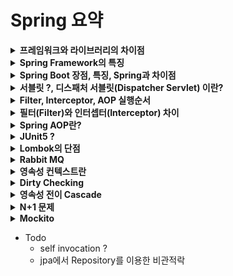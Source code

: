 # Spring 요약

<details>
<summary><b>프레임워크와 라이브러리의 차이점</b></summary>
<div markdown="1">

* 라이브러리와 프레임워크의 차이는 제어 흐름에 대한 주도성이 누구에게/어디에 있는가에 있음.
* 즉, 어플리케이션의 Flow를 누가 쥐고 있느냐에 달려 있음
* 개발자가 아닌 프레임워크가 어플리케이션의 흐름을 제어함(IoC)

</div>
</details>


<details>
<summary><b>Spring Framework의 특징</b></summary>
<div markdown="1">

* [출처](https://zzdd1558.tistory.com/172)
~~~
IoC, DI 등 스프링의 특징이 개발자가 전체적으로 신경써야할 부분에 대해서 스트레스를 줄여줌
비지니스 로직에 집중할 수 있기 때문에 생산성 향상됨
~~~

* 경량 컨테이너로서 자바 객체를 직접 관리한다. 
    * 각각의 객체 생성, 소멸과 같은 라이프 사이클을 관리하며 언제든 스프링으로부터 필요한 객체를 얻어올 수 있다.
* 제어 반전(IoC : Inversion of Control)을 지원한다. 
    * 컨트롤의 제어권이 사용자가 아니라 프레임워크에 있어서 필요에 따라 스프링에서 사용자의 코드를 호출
    * 객체들 간의 느슨한 결합을 유지할 수 있다.
* 의존성 주입(DI : Dependency Injection)을 지원
    * 각각의 계층이나 서비스들 간에 의존성이 존재할 경우 프레임워크가 알아서 주입해준다.
    * 클래스 내부에서 의존관계 있는 다른 구현체들을 호출하는것이 아니라 외부에서 즉, Spring 컨테이너가 설정정보를 통해 주입을 해 줌
* 관점 지향 프로그래밍(AOP : Aspect-Oriented Programming)을 지원
    * 트랜잭션이나 로깅, 보안과 같이 여러 모듈에서 공통적으로 사용하는 기능의 경우 해당 기능을 분리하여 관리할 수 있다.
* POJO(Plain Old Java Object) 방식의 프레임워크
    * 별도의 API를 사용하지 않는 setter, getter 메서드로 이루어진 단순한 자바 오브젝트
    * 순수한 자바 오브젝트이기 때문에 환경과 기술에 종속되지 않음
* 확장성이 높다. 
    * 필요시 다양한 라이브러리를 스프링에서 이용할 수 있다.

</div>
</details>


<details>
<summary><b>Spring Boot 장점, 특징, Spring과 차이점</b></summary>
<div markdown="1">

* 라이브러리들의 버전 관리 자동화
    * maven이나 gradle 등과 같은 빌드 도구에 버전을 명시하지 않아도 적합한 라이브러리 버전을 찾아서 가져와 줌
* 설정의 자동화
    * 개발에 필요한 라이브러리들을 추가하면 스프링 부트가 이 라이브러리들을 인지해서 관련된 스프링 설정을 자동으로 처리
* Spring Boot에는 Tomcat이 내장(**Embedded Tomcat**)되어 있어 애플리케이션을 바로 실행할 수 있다.
    * 애플리케이션 빌드후 패키징된 jar또는 war 파일을 java 명령어로 독립적으로, 바로 실행가능
    * 반면, Spring은 **외장 Tomcat**을 설치하고 실행환경을 구축해 주어야 한다.

</div>
</details>


<details>
<summary><b>서블릿 ?, 디스패처 서블릿(Dispatcher Servlet) 이란?</b></summary>
<div markdown="1">

* 서블릿(Servlet)은 웹 기반의 요청에 대해 동적으로 처리해주는 역할을 하며 Servlet Container에서 동작함
* 디스패처 서블릿(Dispatcher Servlet)은 제일 앞에서 서버로 들어오는 모든 요청을 처리하는 Front Controller임(=Front Controller 패턴)

<br>

* 기존에는 Servlet을 통해 URL 매핑을 활용해 web.xml에 모두 등록해야 했음(또는 `@SpringBootApplication` 어노테이션 사용)
* 디스패처 서블릿이 생기고 어플리케이션으로 들어오는 모든 요청을 핸들링 할 수 있게 됨
* 즉, Controller로 향하는 모든 웹 요청의 진입점으로써 요청을 처리하고 결과를 클라이언트에게 응답해 주는 역할을 함
* 디스패처 서블릿을 이용한다는 것은 Spring MVC를 이용하겠다는 뜻임

![](https://taes-k.github.io/images//posts/2020-02-16-servlet-container-spring-container/6.png)

</div>
</details>


<details>
<summary><b>Filter, Interceptor, AOP 실행순서</b></summary>
<div markdown="1">

* [출처](https://baek-kim-dev.site/61)
* Interceptor와 Filter는 Servlet 단위에서 실행된다. 반면 AOP는 메소드 앞에 Proxy패턴의 형태로 실행된다.
* 실행순서를 보면 Filter가 가장 밖에 있고 그안에 Interceptor, 그안에 AOP가 있는 형태
* ![](https://img1.daumcdn.net/thumb/R1280x0/?scode=mtistory2&fname=https%3A%2F%2Fblog.kakaocdn.net%2Fdn%2F1bEhb%2FbtqH8cRq0sY%2FdQVkF7pbrdOTVnILW7bmzK%2Fimg.png)


</div>
</details>


<details>
<summary><b>필터(Filter)와 인터셉터(Interceptor) 차이</b></summary>
<div markdown="1">

* [참고](https://mangkyu.tistory.com/173)
* **필터**에서는 기본적으로 스프링과 무관하게 전역적으로 처리해야 하는 작업들을 처리할 수 있음
    * 필터는 Web Container 안에서 동작
* **인터셉터**에서는 클라이언트의 요청과 관련되어 전역적으로 처리해야 하는 작업들을 처리할 수 있음
    * 인터셉터는 Spring Container 안에서 동작

![](https://img1.daumcdn.net/thumb/R1280x0/?scode=mtistory2&fname=https%3A%2F%2Fblog.kakaocdn.net%2Fdn%2Fcjsq60%2FbtrzjoZ0qcq%2FEDsLOVpZNcmFu6prkzALFk%2Fimg.png)

</div>
</details>


<details>
<summary><b>Spring AOP란?</b></summary>
<div markdown="1">

* Spring AOP는 Proxy를 기반으로 한 Runtime Weaving 방식이다
* Spring AOP에서는 JDK Dynamic Proxy 와 CGlib 을 통해 Proxy화 한다
    * JDK Dynamic Proxy는 Reflection을 기반으로 이루어지고
    * CGlib 은 상속을 기반으로 이루어진다

</div>
</details>


<details>
<summary><b>JUnit5 ?</b></summary>
<div markdown="1">

* Java 8 부터 지원한다.
    * assertion method와 lamda를 함께 사용할 수 있다.
* Spring Boot 2.2 이후부터 기본으로 제공
* 이전 버전으로 작성된 테스트 코드여도 컴파일이 정상적으로 지원된다.

</div>
</details>


<details>
<summary><b>Lombok의 단점</b></summary>
<div markdown="1">

* 무분별하게 사용하면 많은 코드가 단축되기 때문에 오히려 가독성이 떨어진다.
* 의도치 않은 값이 초기화될 수 있다.
* 양방향 연관관계에서 `@ToString` 을 사용하면 무한 반복에 걸릴 수 있다.
* Setter 같은 경우 무분별하게 열어두면 외부에서 필드값을 변경할 수 있는 수단이 될 수 있기 때문에 주의해서 사용해야 한다.

</div>
</details>


<details>
<summary><b>Rabbit MQ</b></summary>
<div markdown="1">

* Rabbit MQ UI를 통해 큐를 생성
* Gradle에 Rabbit MQ 의존성을 추가하고 야믈파일에 Rabbit MQ에 대한 Port설정과 큐에 대한 정보를 입력
* 기존에는 API요청에 대한 내용을 받아서 JPA로 바로 처리했었지만 Rabbit MQ를 통해 메시지를 처리할 수 있도록 수정했음
* Producer와 Consumer를 주입받아 서 메시지를 처리했는데
* 이때, 메시지를 Json에서 String으로 바꿔서 넣어줘야 하기 때문에 Jackson 라이브러리의 ObjectMapper를 주입받아 사용했다.
* 그럼 Producer를 통해 메시지큐에 요청에 대한 내용이 push되고 Consumer를 통해 작성해둔 메소드가 수행되는 식
* 메소드가 수행될때 큐의 요청 내용이 JPA를 통해 DB에 반영되거나 조회할 수 있는것임

</div>
</details>


<details>
<summary><b>영속성 컨텍스트란</b></summary>
<div markdown="1">

* 

</div>
</details>


<details>
<summary><b>Dirty Checking</b></summary>
<div markdown="1">

* JPA 에는 Dirty Checking (변경감지) 이라는 개념을 활용할 수 있음
* 개발자가 임의로 UPDATE 쿼리를 사용하지 않아도 JPA가 알아서 업데이트를 해줌
* commit()또는 flush()가 일어날 때 1차캐시에 저장되어 있는 엔티티와 스냅샷을 비교해서, 변경사항이있으면 UPDATE 쿼리를 날려줌

</div>
</details>


<details>
<summary><b>영속성 전이 Cascade</b></summary>
<div markdown="1">

* Cascade 종류
    * ALL: 모두 적용
    * PERSIST : 영속
    * REMOVE  : 삭제
* 보통 Cascade를 사용할때 **저장할때만** Cascade하고 싶으면 **PERSIST**,
* 그렇지 않으면 **ALL** 사용함
* 현업에서는 Cascade사용시 ALL or PERSIST 둘중 하나로 많이 사용
* Parent와 Child클래스의 Life Cycle이 유사할때, Child에 대해서 Parent가 단일 소유자 일때 Cascade 사용
    * 만약 다른곳에서도 사용하는 엔티티라면 별도의 Repository를 생성해서 persist를 따로 하는것이 좋음
    * 즉, 어떤 엔티티에 종속적인 엔티티일때 사용하면 좋음 -> 라이프 사이클이 같기 때문 (ex. Order와 Delivery)
* Cascade의 역할을 단순하게 설명하면, persist() 호출을 줄여주는 역할을 함

* 간단 정리
1. 완전 개인 소유인 경우에 사용할 수 있다. (라이프 사이클 관련)
2. DDD의 Aggregate Root와 어울린다.
3. 애매하면 사용하지 않는다.

</div>
</details>


<details>
<summary><b>N+1 문제</b></summary>
<div markdown="1">

* N+1 문제는 **즉시로딩** 사용시 반드시 일어남 -> 연관관계의 엔티티를 모두 조회하기 때문
* N+1 문제는 **지연로딩** 사용시에도 일어날 수 있음. 아래 예시 참고
* OneToOne, ManyToOne, OneToMany 모두에서 일어날 수 있음

#### 예시
Order와 Member가 `N:1`, Order와 Delivery가 `1:1` 일때,
대충 필요한 데이터를 DTO로 나타내보면

~~~java
class OrderResponse {
    private Long orderId;
    private Member member;
    private Delivery delivery;
}
~~~

모든 Order에 대하여 위와 같은 데이터를 조회한다고 할때 (findAllOrder),
Order에서 Member와 Delivery가 Lazy세팅이 되어 있다면
쿼리 개수는 **최악의** 경우 모든 order를 조회하는 쿼리 **1번**,
그리고 Member와 Delivery를 조회하는 쿼리로 **2번의 쿼리가 order마다** 이루어 진다.
Order의 개수가 N개일 경우 총 쿼리수는 처음에 order조회 1번,
Member조회 N번, Delivery조회 N번으로 **1+N+N**번의 쿼리가 나가게 된다.

* 여기서 **최악의 경우**란, Order Member Delivery관계에서 Order : Member = N : 1 이기 때문에 
각각의 Order마다 다른 Memeber와 연관관계일 경우 최악의 경우에 해당한다.

* **최선의 경우** 조회할 모든 Order의 Member가 같은 경우 하나 조회시 Member는 영속성 컨텍스트에 유지되기 때문에
다음 Order조회부터는 Member조회 쿼리가 발생하지 않게 된다.
따라서 최선의 경우 **1+1+N**번의 쿼리가 발생하게 된다. (모든order 1번, Member 1번, Delivery N번)


> N+1 문제는 fetch join을 이용하면 **쿼리 한번에** 해결할 수 있음 !
> 따라서, 기본적으로 Lazy로딩을 깔아두고, 위의 예시처럼 필요한 경우 fetch join을 쓰는것이 좋은 방법
> 위의 예시에는 없지만 OneToMany에서도 일어날 수 있음

* [N+1 문제와 자세한 해결방법](https://gmoon92.github.io/spring/jpa/hibernate/n+1/2021/01/12/jpa-n-plus-one.html)

</div>
</details>


<details>
<summary><b>Mockito</b></summary>
<div markdown="1">

* 진짜 객체 처럼 동작하지만 프로그래머가 직접 컨트롤 할 수 있는 객체를 만들어서 로직을 검증할 수 있게 해주는 프레임 워크
* Stubbing 이란 ? **Mock객체의 행동**을 조작하는것임
* 예시
    1. 특정 매개변수를 받을 경우 특정한 값을 리턴하거나 예외를 발생시키도록 할 수 있음
    2. Void메소드가 특정 매개변수를 받거나 호출된 경우 예외를 발생시킬 수 있음
    3. 메소드가 동일한 매개변수로 여러번 호출되더라도 호출되는 순서에 따라 다르게 Stubbing가능
* Mock 객체 확인 : Mock 객체가 어떻게 사용이 됐는지 확인하여 로직을 검증할 수 있다.
    * 특정 메소드가 특정 매개변수로 몇번 호출 되었는지, 최소 한번은 호출 됐는지, 전혀 호출되지 않았는지
    * 어떤 순서대로 호출했는지
    * 특정 시간 이내에 호출됐는지
    * 특정 시점 이후에 아무 일도 벌어지지 않았는지 등

</div>
</details>

* Todo
    * self invocation ?
    * jpa에서 Repository를 이용한 비관적락